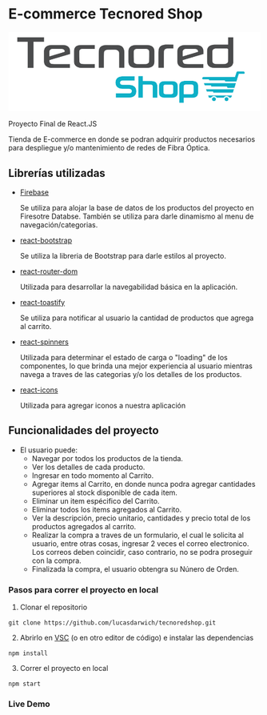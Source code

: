 # E-commerce Tecnored Shop

![](./src/images/logobrandnobg.png)

Proyecto Final de React.JS

Tienda de E-commerce en donde se podran adquirir productos necesarios para despliegue y/o mantenimiento de redes de Fibra Óptica.

## Librerías utilizadas

- [Firebase](https://firebase.google.com/)

  Se utiliza para alojar la base de datos de los productos del proyecto en Firesotre Databse. También se utiliza para darle dinamismo al menu de navegación/categorias.

- [react-bootstrap](https://react-bootstrap.github.io)

  Se utiliza la libreria de Bootstrap para darle estilos al proyecto.

- [react-router-dom](https://v5.reactrouter.com/web/guides/quick-start)

  Utilizada para desarrollar la navegabilidad básica en la aplicación.

- [react-toastify](https://github.com/fkhadra/react-toastify)

  Se utiliza para notificar al usuario la cantidad de productos que agrega al carrito.

- [react-spinners](https://www.davidhu.io/react-spinners/)

  Utilizada para determinar el estado de carga o "loading" de los componentes, lo que brinda una mejor experiencia al usuario mientras navega a traves de las categorias y/o los detalles de los productos.

- [react-icons](https://react-icons.github.io/react-icons/)

  Utilizada para agregar iconos a nuestra aplicación

## Funcionalidades del proyecto

- El usuario puede:
  - Navegar por todos los productos de la tienda.
  - Ver los detalles de cada producto.
  - Ingresar en todo momento al Carrito.
  - Agregar items al Carrito, en donde nunca podra agregar cantidades superiores al stock disponible de cada item.
  - Eliminar un item espécifico del Carrito.
  - Eliminar todos los items agregados al Carrito.
  - Ver la descripción, precio unitario, cantidades y precio total de los productos agregados al carrito.
  - Realizar la compra a traves de un formulario, el cual le solicita al usuario, entre otras cosas, ingresar 2 veces el correo electronico. Los correos deben coincidir, caso contrario, no se podra proseguir con la compra.
  - Finalizada la compra, el usuario obtengra su Núnero de Orden.

### Pasos para correr el proyecto en local

1. Clonar el repositorio

```
git clone https://github.com/lucasdarwich/tecnoredshop.git
```

2. Abrirlo en [VSC](https://code.visualstudio.com) (o en otro editor de código) e instalar las dependencias

```
npm install
```

3. Correr el proyecto en local

```
npm start
```

### Live Demo
